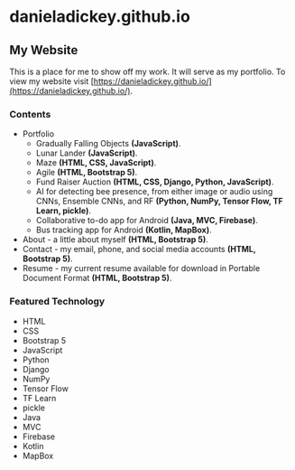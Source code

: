 # danieladickey.github.io

## My Website

This is a place for me to show off my work. It will serve as my portfolio. To view my website
visit [https://danieladickey.github.io/](https://danieladickey.github.io/).

### Contents

- Portfolio
    - Gradually Falling Objects **(JavaScript)**.
    - Lunar Lander **(JavaScript)**.
    - Maze **(HTML, CSS, JavaScript)**.
    - Agile **(HTML, Bootstrap 5)**.
    - Fund Raiser Auction **(HTML, CSS, Django, Python, JavaScript)**.
    - AI for detecting bee presence, from either image or audio using CNNs, Ensemble CNNs, and RF  **(Python, NumPy,
      Tensor Flow, TF Learn, pickle)**.
    - Collaborative to-do app for Android **(Java, MVC, Firebase)**.
    - Bus tracking app for Android **(Kotlin, MapBox)**.
- About - a little about myself **(HTML, Bootstrap 5)**.
- Contact - my email, phone, and social media accounts **(HTML, Bootstrap 5)**.
- Resume - my current resume available for download in Portable Document Format **(HTML, Bootstrap 5)**.

### Featured Technology

- HTML
- CSS
- Bootstrap 5
- JavaScript
- Python
- Django
- NumPy
- Tensor Flow
- TF Learn
- pickle
- Java
- MVC
- Firebase
- Kotlin
- MapBox
